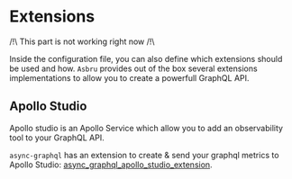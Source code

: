 # Extensions

/!\ This part is not working right now /!\

Inside the configuration file, you can also define which extensions should be used and how. `Asbru` provides out of the box several extensions implementations to allow you to create a powerfull GraphQL API.

## Apollo Studio

Apollo studio is an Apollo Service which allow you to add an observability tool to your GraphQL API.

`async-graphql` has an extension to create & send your graphql metrics to Apollo Studio: [async_graphql_apollo_studio_extension](https://github.com/async-graphql/async_graphql_apollo_studio_extension).
